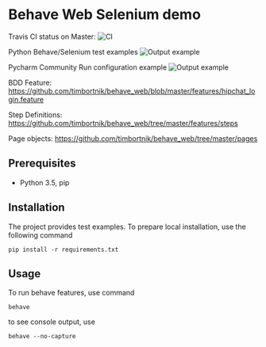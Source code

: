 # Behave Web Selenium demo

Travis CI status on Master:
![CI](https://travis-ci.org/timbortnik/behave_web.svg?branch=master)

Python Behave/Selenium test examples
![Output example](https://github.com/timbortnik/behave_web/blob/master/doc/behave_web.png)

Pycharm Community Run configuration example
![Output example](https://github.com/timbortnik/behave_web/blob/master/doc/pycharm_community_example.png)

BDD Feature: https://github.com/timbortnik/behave_web/blob/master/features/hipchat_login.feature

Step Definitions: https://github.com/timbortnik/behave_web/tree/master/features/steps

Page objects: https://github.com/timbortnik/behave_web/tree/master/pages

## Prerequisites
* Python 3.5, pip

## Installation
The project provides test examples.
To prepare local installation, use the following command

    pip install -r requirements.txt

## Usage
To run behave features, use command

    behave

to see console output, use

    behave --no-capture
